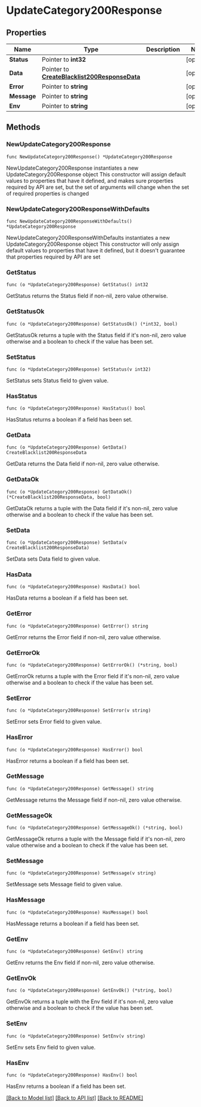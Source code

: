 # UpdateCategory200Response

## Properties

Name | Type | Description | Notes
------------ | ------------- | ------------- | -------------
**Status** | Pointer to **int32** |  | [optional] 
**Data** | Pointer to [**CreateBlacklist200ResponseData**](CreateBlacklist200ResponseData.md) |  | [optional] 
**Error** | Pointer to **string** |  | [optional] 
**Message** | Pointer to **string** |  | [optional] 
**Env** | Pointer to **string** |  | [optional] 

## Methods

### NewUpdateCategory200Response

`func NewUpdateCategory200Response() *UpdateCategory200Response`

NewUpdateCategory200Response instantiates a new UpdateCategory200Response object
This constructor will assign default values to properties that have it defined,
and makes sure properties required by API are set, but the set of arguments
will change when the set of required properties is changed

### NewUpdateCategory200ResponseWithDefaults

`func NewUpdateCategory200ResponseWithDefaults() *UpdateCategory200Response`

NewUpdateCategory200ResponseWithDefaults instantiates a new UpdateCategory200Response object
This constructor will only assign default values to properties that have it defined,
but it doesn't guarantee that properties required by API are set

### GetStatus

`func (o *UpdateCategory200Response) GetStatus() int32`

GetStatus returns the Status field if non-nil, zero value otherwise.

### GetStatusOk

`func (o *UpdateCategory200Response) GetStatusOk() (*int32, bool)`

GetStatusOk returns a tuple with the Status field if it's non-nil, zero value otherwise
and a boolean to check if the value has been set.

### SetStatus

`func (o *UpdateCategory200Response) SetStatus(v int32)`

SetStatus sets Status field to given value.

### HasStatus

`func (o *UpdateCategory200Response) HasStatus() bool`

HasStatus returns a boolean if a field has been set.

### GetData

`func (o *UpdateCategory200Response) GetData() CreateBlacklist200ResponseData`

GetData returns the Data field if non-nil, zero value otherwise.

### GetDataOk

`func (o *UpdateCategory200Response) GetDataOk() (*CreateBlacklist200ResponseData, bool)`

GetDataOk returns a tuple with the Data field if it's non-nil, zero value otherwise
and a boolean to check if the value has been set.

### SetData

`func (o *UpdateCategory200Response) SetData(v CreateBlacklist200ResponseData)`

SetData sets Data field to given value.

### HasData

`func (o *UpdateCategory200Response) HasData() bool`

HasData returns a boolean if a field has been set.

### GetError

`func (o *UpdateCategory200Response) GetError() string`

GetError returns the Error field if non-nil, zero value otherwise.

### GetErrorOk

`func (o *UpdateCategory200Response) GetErrorOk() (*string, bool)`

GetErrorOk returns a tuple with the Error field if it's non-nil, zero value otherwise
and a boolean to check if the value has been set.

### SetError

`func (o *UpdateCategory200Response) SetError(v string)`

SetError sets Error field to given value.

### HasError

`func (o *UpdateCategory200Response) HasError() bool`

HasError returns a boolean if a field has been set.

### GetMessage

`func (o *UpdateCategory200Response) GetMessage() string`

GetMessage returns the Message field if non-nil, zero value otherwise.

### GetMessageOk

`func (o *UpdateCategory200Response) GetMessageOk() (*string, bool)`

GetMessageOk returns a tuple with the Message field if it's non-nil, zero value otherwise
and a boolean to check if the value has been set.

### SetMessage

`func (o *UpdateCategory200Response) SetMessage(v string)`

SetMessage sets Message field to given value.

### HasMessage

`func (o *UpdateCategory200Response) HasMessage() bool`

HasMessage returns a boolean if a field has been set.

### GetEnv

`func (o *UpdateCategory200Response) GetEnv() string`

GetEnv returns the Env field if non-nil, zero value otherwise.

### GetEnvOk

`func (o *UpdateCategory200Response) GetEnvOk() (*string, bool)`

GetEnvOk returns a tuple with the Env field if it's non-nil, zero value otherwise
and a boolean to check if the value has been set.

### SetEnv

`func (o *UpdateCategory200Response) SetEnv(v string)`

SetEnv sets Env field to given value.

### HasEnv

`func (o *UpdateCategory200Response) HasEnv() bool`

HasEnv returns a boolean if a field has been set.


[[Back to Model list]](../README.md#documentation-for-models) [[Back to API list]](../README.md#documentation-for-api-endpoints) [[Back to README]](../README.md)


